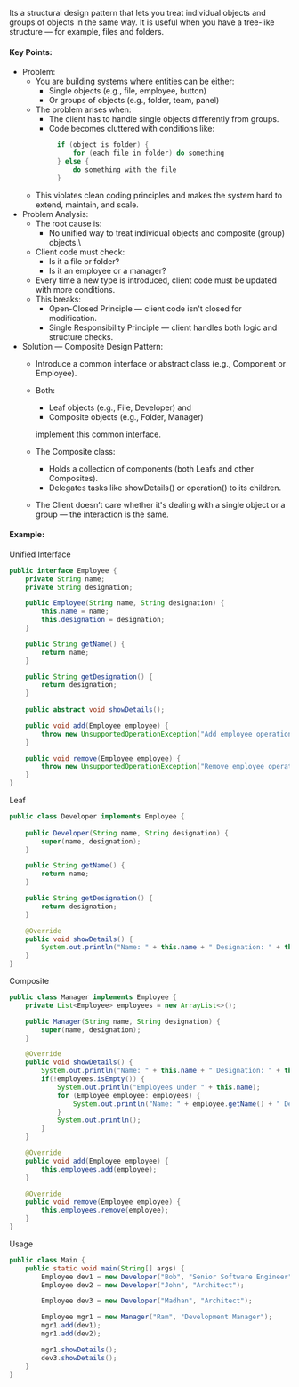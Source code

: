 Its a structural design pattern that lets you treat individual objects and groups of objects in the same way. It is useful when you have a tree-like structure — for example, files and folders.

#### Key Points:
* Problem:
    * You are building systems where entities can be either:
        * Single objects (e.g., file, employee, button)
        * Or groups of objects (e.g., folder, team, panel)
    * The problem arises when:
        * The client has to handle single objects differently from groups.
        * Code becomes cluttered with conditions like:
          ```java
            if (object is folder) {
                for (each file in folder) do something
            } else {
                do something with the file
            }
          ```
    * This violates clean coding principles and makes the system hard to extend, maintain, and scale.
* Problem Analysis:
    * The root cause is:
        * No unified way to treat individual objects and composite (group) objects.\
    * Client code must check:
        * Is it a file or folder?
        * Is it an employee or a manager?
    * Every time a new type is introduced, client code must be updated with more conditions.
    * This breaks:
        * Open-Closed Principle — client code isn't closed for modification.
        * Single Responsibility Principle — client handles both logic and structure checks.
* Solution — Composite Design Pattern:
    * Introduce a common interface or abstract class (e.g., Component or Employee).
    * Both:
        * Leaf objects (e.g., File, Developer) and
        * Composite objects (e.g., Folder, Manager)
    
      implement this common interface.
    * The Composite class:
        * Holds a collection of components (both Leafs and other Composites).
        * Delegates tasks like showDetails() or operation() to its children.
    * The Client doesn’t care whether it's dealing with a single object or a group — the interaction is the same.

#### Example:
Unified Interface
```java
public interface Employee {
    private String name;
    private String designation;

    public Employee(String name, String designation) {
        this.name = name;
        this.designation = designation;
    }

    public String getName() {
        return name;
    }

    public String getDesignation() {
        return designation;
    }
    
    public abstract void showDetails();

    public void add(Employee employee) {
        throw new UnsupportedOperationException("Add employee operation not supported");
    }

    public void remove(Employee employee) {
        throw new UnsupportedOperationException("Remove employee operation not supported");
    }
}
```
Leaf
```java
public class Developer implements Employee {
    
    public Developer(String name, String designation) {
        super(name, designation);
    }

    public String getName() {
        return name;
    }

    public String getDesignation() {
        return designation;
    }

    @Override
    public void showDetails() {
        System.out.println("Name: " + this.name + " Designation: " + this.designation);
    }
}
```
Composite
```java
public class Manager implements Employee {
    private List<Employee> employees = new ArrayList<>();

    public Manager(String name, String designation) {
        super(name, designation);
    }

    @Override
    public void showDetails() {
        System.out.println("Name: " + this.name + " Designation: " + this.designation);
        if(!employees.isEmpty()) {
            System.out.println("Employees under " + this.name);
            for (Employee employee: employees) {
                System.out.println("Name: " + employee.getName() + " Designation: " + employee.getDesignation());
            }
            System.out.println();
        }
    }

    @Override
    public void add(Employee employee) {
        this.employees.add(employee);
    }

    @Override
    public void remove(Employee employee) {
        this.employees.remove(employee);
    }
}
```
Usage
```java
public class Main {
    public static void main(String[] args) {
        Employee dev1 = new Developer("Bob", "Senior Software Engineer");
        Employee dev2 = new Developer("John", "Architect");

        Employee dev3 = new Developer("Madhan", "Architect");

        Employee mgr1 = new Manager("Ram", "Development Manager");
        mgr1.add(dev1);
        mgr1.add(dev2);

        mgr1.showDetails();
        dev3.showDetails();
    }
}
```